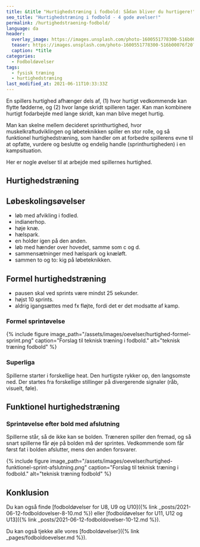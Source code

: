 ```yaml
---
title: &title "Hurtighedstræning i fodbold: Sådan bliver du hurtigere!"
seo_title: "Hurtighedstræning i fodbold - 4 gode øvelser!"
permalink: /hurtighedstraening-fodbold/
language: da
header:
  overlay_image: https://images.unsplash.com/photo-1600551778300-516b00076f20?ixid=MnwxMjA3fDB8MHxwaG90by1wYWdlfHx8fGVufDB8fHx8&ixlib=rb-1.2.1&auto=format&fit=crop&w=1950&q=80
  teaser: https://images.unsplash.com/photo-1600551778300-516b00076f20?ixid=MnwxMjA3fDB8MHxwaG90by1wYWdlfHx8fGVufDB8fHx8&ixlib=rb-1.2.1&auto=format&fit=crop&w=400&q=80
  caption: *title
categories:
  - Fodboldøvelser
tags:
  - fysisk træning
  - hurtighedstræning
last_modified_at: 2021-06-11T10:33:33Z
---
```


En spillers hurtighed afhænger dels af, (1) hvor hurtigt vedkommende kan flytte fødderne, og (2) hvor lange skridt spilleren tager. Kan man kombinere hurtigt fodarbejde med lange skridt, kan man blive meget hurtig.

Man kan skelne mellem decideret sprinthurtighed, hvor muskelkraftudviklingen og løbeteknikken spiller en stor rolle, og så funktionel hurtighedstræning, som handler om at forbedre spillerens evne til at opfatte, vurdere og beslutte og endelig handle (sprinthurtigheden) i en kampsituation.

Her er nogle øvelser til at arbejde med spillernes hurtighed.

## Hurtighedstræning

## Løbeskolingsøvelser

- løb med afvikling i fodled.
- indianerhop.
- høje knæ.
- hælspark.
- en holder igen på den anden.
- løb med hænder over hovedet, samme som c og d.
- sammensætninger med hælspark og knæløft.
- sammen to og to: kig på løbeteknikken.

## Formel hurtighedstræning

- pausen skal ved sprints være mindst 25 sekunder.
- højst 10 sprints.
- aldrig igangsættes med fx fløjte, fordi det er det modsatte af kamp.

### Formel sprintøvelse

{% include figure image_path="/assets/images/oevelser/hurtighed-formel-sprint.png" caption="Forslag til teknisk træning i fodbold." alt="teknisk træning fodbold" %}

### Superliga

Spillerne starter i forskellige heat. Den hurtigste rykker op, den langsomste ned. Der startes fra forskellige stillinger på divergerende signaler (råb, visuelt, føle).

## Funktionel hurtighedstræning

### Sprintøvelse efter bold med afslutning

Spillerne står, så de ikke kan se bolden. Træneren spiller den fremad, og så snart spillerne får øje på bolden må der sprintes. Vedkommende som får først fat i bolden afslutter, mens den anden forsvarer.

{% include figure image_path="/assets/images/oevelser/hurtighed-funktionel-sprint-afslutning.png" caption="Forslag til teknisk træning i fodbold." alt="teknisk træning fodbold" %}

## Konklusion

Du kan også finde [fodboldøvelser for U8, U9 og U10]({% link _posts/2021-06-12-fodboldovelser-8-10.md %}) eller [fodboldøvelser for U11, U12 og U13]({% link _posts/2021-06-12-fodboldovelser-10-12.md %}).

Du kan også tjekke alle vores [fodboldøvelser]({% link _pages/fodboldoevelser.md %}).

